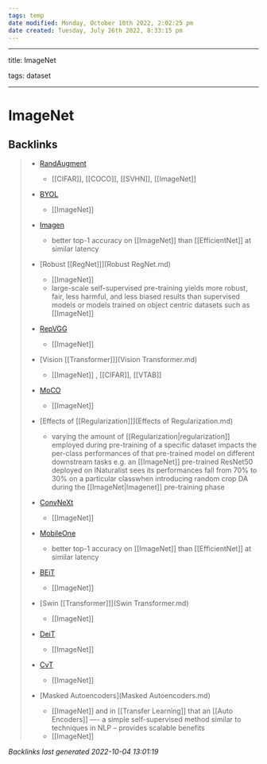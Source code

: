 ```yaml
---
tags: temp
date modified: Monday, October 10th 2022, 2:02:25 pm
date created: Tuesday, July 26th 2022, 8:33:15 pm
---
```


---

title: ImageNet

tags: dataset

---

# ImageNet

## Backlinks
> - [RandAugment](RandAugment.md)
>   - [[CIFAR]], [[COCO]], [[SVHN]], [[ImageNet]]
>
> - [BYOL](BYOL.md)
>   - [[ImageNet]]
>
> - [Imagen](Imagen.md)
>   - better top-1 accuracy on [[ImageNet]] than [[EfficientNet]] at similar latency
>
> - [Robust [[RegNet]]](Robust RegNet.md)
>   - [[ImageNet]]
>   - large-scale self-supervised pre-training yields more robust, fair, less harmful, and less biased results than supervised models or models trained on object centric datasets such as [[ImageNet]]
>
> - [RepVGG](RepVGG.md)
>   - [[ImageNet]]
>
> - [Vision [[Transformer]]](Vision Transformer.md)
>   - [[ImageNet]] , [[CIFAR]], [[VTAB]]
>
> - [MoCO](MoCO.md)
>   - [[ImageNet]]
>
> - [Effects of [[Regularization]]](Effects of Regularization.md)
>   - varying the amount of [[Regularization|regularization]] employed during pre-training of a specific dataset impacts the per-class performances of that pre-trained model on different downstream tasks e.g. an [[ImageNet]] pre-trained ResNet50 deployed on INaturalist sees its performances fall from 70% to 30% on a particular classwhen introducing random crop DA during the [[ImageNet|Imagenet]] pre-training phase
>
> - [ConvNeXt](ConvNeXt.md)
>   - [[ImageNet]]
>
> - [MobileOne](MobileOne.md)
>   - better top-1 accuracy on [[ImageNet]] than [[EfficientNet]] at similar latency
>
> - [BEiT](BEiT.md)
>   - [[ImageNet]]
>
> - [Swin [[Transformer]]](Swin Transformer.md)
>   - [[ImageNet]]
>
> - [DeiT](DeiT.md)
>   - [[ImageNet]]
>
> - [CvT](CvT.md)
>   - [[ImageNet]]
>
> - [Masked Autoencoders](Masked Autoencoders.md)
>   - [[ImageNet]] and in [[Transfer Learning]] that an [[Auto Encoders]] —- a simple self-supervised method similar to techniques in NLP – provides scalable benefits
>   - [[ImageNet]]

_Backlinks last generated 2022-10-04 13:01:19_
